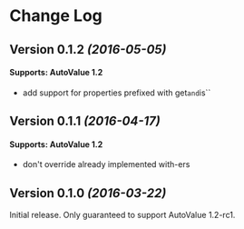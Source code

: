 Change Log
==========

Version 0.1.2 *(2016-05-05)*
----------------------------

#### Supports: AutoValue 1.2

- add support for properties prefixed with get` and `is``

Version 0.1.1 *(2016-04-17)*
----------------------------

#### Supports: AutoValue 1.2

- don't override already implemented with-ers

Version 0.1.0 *(2016-03-22)*
----------------------------

Initial release. Only guaranteed to support AutoValue 1.2-rc1.

